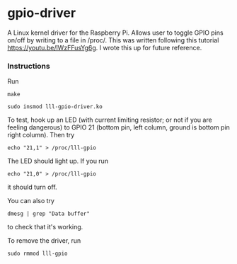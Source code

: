# gpio-driver
A Linux kernel driver for the Raspberry Pi. Allows user to toggle GPIO pins on/off by writing to a file in /proc/. This was written following this tutorial https://youtu.be/lWzFFusYg6g. I wrote this up for future reference.
### Instructions
Run 
```
make
```
```
sudo insmod lll-gpio-driver.ko
```
To test, hook up an LED (with current limiting resistor; or not if you are feeling dangerous) to GPIO 21 (bottom pin, left column, ground is bottom pin right column). Then try
```
echo "21,1" > /proc/lll-gpio
```
The LED should light up. If you run 
```
echo "21,0" > /proc/lll-gpio
```
it should turn off.

You can also try 
```
dmesg | grep "Data buffer"
```
to check that it's working.

To remove the driver, run
```
sudo rmmod lll-gpio
```
